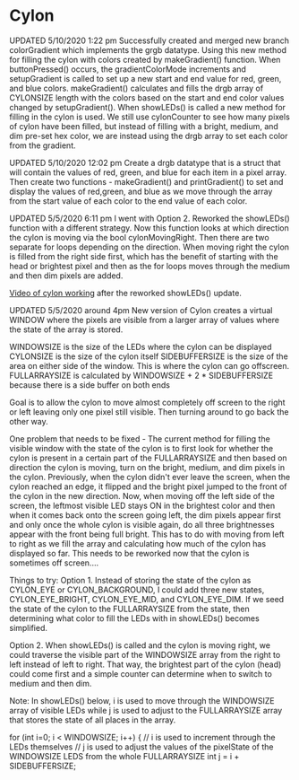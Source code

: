 # Cylon

UPDATED 5/10/2020 1:22 pm
Successfully created and merged new branch colorGradient which implements the grgb datatype.
Using this new method for filling the cylon with colors created by makeGradient() function.
When buttonPressed() occurs, the gradientColorMode increments and setupGradient is called to set up a new start and end value for red, green, and blue colors. 
makeGradient() calculates and fills the drgb array of CYLONSIZE length with the colors based on the start and end color values changed by setupGradient().
When showLEDs() is called a new method for filling in the cylon is used. We still use cylonCounter to see how many pixels of cylon have been filled, but instead of filling with a bright, medium, and dim pre-set hex color, we are instead using the drgb array to set each color from the gradient.

UPDATED 5/10/2020 12:02 pm
Create a drgb datatype that is a struct that will contain the values of red, green, and blue for each item in a pixel array.
Then create two functions - makeGradient() and printGradient() to set and display the values of red,green, and blue as we move through the array from the start value of each color to the end value of each color.

UPDATED 5/5/2020 6:11 pm
I went with Option 2. Reworked the showLEDs() function with a different strategy. Now this function looks at which direction the cylon is moving via the bool cylonMovingRight. Then there are two separate for loops depending on the direction. When moving right the cylon is filled from the right side first, which has the benefit of starting with the head or brightest pixel and then as the for loops moves through the medium and then dim pixels are added.

<a href="https://drive.google.com/file/d/1I9NZccexW2EgEiqjy2WH0xh5EaE1K6Uc/view?usp=sharing" target = "new">Video of cylon working</a> after the reworked showLEDs() update.



UPDATED 5/5/2020 around 4pm
New version of Cylon creates a virtual WINDOW where the pixels are visible from a larger array of values where the state of the array is stored.

WINDOWSIZE is the size of the LEDs where the cylon can be displayed
CYLONSIZE is the size of the cylon itself
SIDEBUFFERSIZE is the size of the area on either side of the window. This is where the cylon can go offscreen.
FULLARRAYSIZE is calculated by WINDOWSIZE + 2 * SIDEBUFFERSIZE because there is a side buffer on both ends

Goal is to allow the cylon to move almost completely off screen to the right or left leaving only one pixel still visible. Then turning around to go back the other way.

One problem that needs to be fixed - The current method for filling the visible window with the state of the cylon is to first look for whether the cylon is present in a certain part of the FULLARRAYSIZE and then based on direction the cylon is moving, turn on the bright, medium, and dim pixels in the cylon. Previously, when the cylon didn't ever leave the screen, when the cylon reached an edge, it flipped and the bright pixel jumped to the front of the cylon in the new direction. Now, when moving off the left side of the screen, the leftmost visible LED stays ON in the brightest color and then when it comes back onto the screen going left, the dim pixels appear first and only once the whole cylon is visible again, do all three brightnesses appear with the front being full bright. This has to do with moving from left to right as we fill the array and calculating how much of the cylon has displayed so far. This needs to be reworked now that the cylon is sometimes off screen....

Things to try: 
Option 1. Instead of storing the state of the cylon as CYLON_EYE or CYLON_BACKGROUND, I could add three new states, CYLON_EYE_BRIGHT, CYLON_EYE_MID, and CYLON_EYE_DIM. If we seed the state of the cylon to the FULLARRAYSIZE from the state, then determining what color to fill the LEDs with in showLEDs() becomes simplified.

Option 2. When showLEDs() is called and the cylon is moving right, we could traverse the visible part of the WINDOWSIZE array from the right to left instead of left to right. That way, the brightest part of the cylon (head) could come first and a simple counter can determine when to switch to medium and then dim.

Note: In showLEDs() below, i is used to move through the WINDOWSIZE array of visible LEDs while j is used to adjust to the FULLARRAYSIZE array that stores the state of all places in the array.

for (int i=0; i < WINDOWSIZE; i++)
    {
        // i is used to increment through the LEDs themselves
        // j is used to adjust the values of the pixelState of the WINDOWSIZE LEDS from the whole FULLARRAYSIZE
        int j = i + SIDEBUFFERSIZE;

